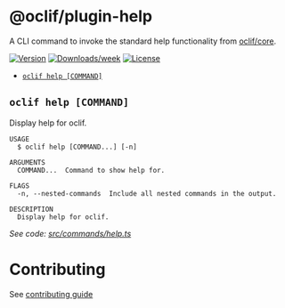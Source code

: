 # @oclif/plugin-help

A CLI command to invoke the standard help functionality from [oclif/core](https://github.com/oclif/core).

[![Version](https://img.shields.io/npm/v/@oclif/plugin-help.svg)](https://npmjs.org/package/@oclif/plugin-help)
[![Downloads/week](https://img.shields.io/npm/dw/@oclif/plugin-help.svg)](https://npmjs.org/package/@oclif/plugin-help)
[![License](https://img.shields.io/npm/l/@oclif/plugin-help.svg)](https://github.com/oclif/plugin-help/blob/main/package.json)

<!-- commands -->

- [`oclif help [COMMAND]`](#oclif-help-command)

## `oclif help [COMMAND]`

Display help for oclif.

```
USAGE
  $ oclif help [COMMAND...] [-n]

ARGUMENTS
  COMMAND...  Command to show help for.

FLAGS
  -n, --nested-commands  Include all nested commands in the output.

DESCRIPTION
  Display help for oclif.
```

_See code: [src/commands/help.ts](https://github.com/oclif/plugin-help/blob/6.2.23/src/commands/help.ts)_

<!-- commandsstop -->

# Contributing

See [contributing guide](./CONRTIBUTING.md)
